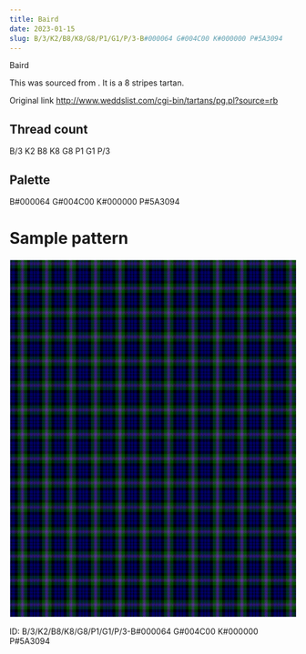 ```yaml
---
title: Baird
date: 2023-01-15
slug: B/3/K2/B8/K8/G8/P1/G1/P/3-B#000064 G#004C00 K#000000 P#5A3094
---
```

Baird

This was sourced from <no value>.  It is a 8 stripes tartan.

Original link http://www.weddslist.com/cgi-bin/tartans/pg.pl?source=rb

## Thread count
B/3 K2 B8 K8 G8 P1 G1 P/3

## Palette
B#000064 G#004C00 K#000000 P#5A3094

# Sample pattern

![Tartan detail](tartan.png "B/3 K2 B8 K8 G8 P1 G1 P/3 tartan")

ID: B/3/K2/B8/K8/G8/P1/G1/P/3-B#000064 G#004C00 K#000000 P#5A3094